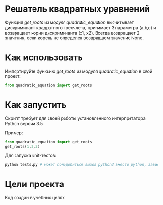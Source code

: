 # Решатель квадратных уравнений

Функция *get_roots* из *модуля quadratic_equation* высчитывает дискриминант квадратного трехчлена, принимает 3 параметра (a,b,c) и возвращает корни дискриминанта (x1, x2). 
Всегда возвращает 2 значения, если корень не определен возвращаем значение None.

# Как использовать

Импортируйте функцию *get_roots* из модуля *quadratic_equation* в свой проект:
```python
from quadratic_equation import get_roots
```

# Как запустить

Скрипт требует для своей работы установленного интерпретатора Python версии 3.5

Пример:
```python
from quadratic_equation import get_roots
get_roots(1,2,3)
```

Для запуска unit-тестов:
```bash
python tests.py # может понадобиться вызов python3 вместо python, зависит от настроек операционной системы
```

# Цели проекта

Код создан в учебных целях.
